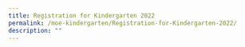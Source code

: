```yaml
---
title: Registration for Kindergarten 2022
permalink: /moe-kindergarten/Registration-for-Kindergarten-2022/
description: ""
---
```

